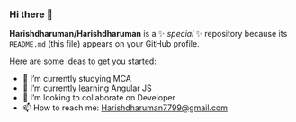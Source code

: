 ### Hi there 👋


**Harishdharuman/Harishdharuman** is a ✨ _special_ ✨ repository because its `README.md` (this file) appears on your GitHub profile.

Here are some ideas to get you started:

- 🔭 I’m currently studying MCA 
- 🌱 I’m currently learning Angular JS
- 👯 I’m looking to collaborate on Developer
- 📫 How to reach me: Harishdharuman7799@gmail.com

